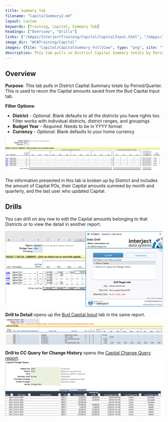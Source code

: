 ```yaml
---
title: Summary Tab
filename: "CapitalSummary2.md"
layout: custom
keywords: [Training, Capital, Summary Tab]
headings: ["Overview", "Drills"]
links: ["/bApps/InterjectTraining/Capital/CapitalInput.html", "/bApps/InterjectTraining/Capital/CCQuery.html"]
image_dir: "WCNTraining/Capital"
images: {file: "Capital/CapitalSummary_FullView", type: "png", site: "", cat: "", sub: "", report: "", ribbon: "", config: ""}, {file: "Capital/CapitalSummary_DrillWindow", type: "png", site: "", cat: "", sub: "", report: "", ribbon: "", config: ""}, {file: "Capital/CapitalSummary_DetailDrill", type: "png", site: "", cat: "", sub: "", report: "", ribbon: "", config: ""}, {file: "Capital/CapitalSummary_CapitalChangeDrill", type: "png", site: "", cat: "", sub: "", report: "", ribbon: "", config: ""}
description: This tab pulls in District Capital Summary totals by Period/Quarter. This is used to recon the Capital amounts saved from the Bud Capital Input tab.
---
```


## Overview

**Purpose**:  This tab pulls in District Capital Summary totals by Period/Quarter. This is used to recon the Capital amounts saved from the Bud Capital Input tab.

**Filter Options**:

* **District** - *Optional*. Blank defaults to all the districts you have rights too. Filter works with individual districts, district ranges, and groupings
* **Budget Year** - *Required*. Needs to be in YYYY format
* **Currency** - *Optional*. Blank defaults to your home currency

[![](/images/WCNTraining/Capital/CapitalSummary_FullView.png)](/images/WCNTraining/Capital/CapitalSummary_FullView.png)

The information presented in this tab is broken up by District and includes the amount of Capital POs, their Capital amounts summed by month and quarterly, and the last user who updated Capital.

## Drills

You can drill on any row to edit the Capital amounts belonging to that Districts or to view the detail in another report.

[![](/images/WCNTraining/Capital/CapitalSummary_DrillWindow.png)](/images/WCNTraining/Capital/CapitalSummary_DrillWindow.png)

**Drill to Detail** opens up the [Bud Capital Input](/bApps/InterjectTraining/Capital/CapitalInput.html) tab in the same report.
[![](/images/WCNTraining/Capital/CapitalSummary_DetailDrill.png)](/images/WCNTraining/Capital/CapitalSummary_DetailDrill.png)

**Drill to CC Query for Change History** opens the [Capital Change Query report](/bApps/InterjectTraining/Capital/CCQuery.html).
[![](/images/WCNTraining/Capital/CapitalSummary_CapitalChangeDrill.png)](/images/WCNTraining/Capital/CapitalSummary_CapitalChangeDrill.png)


